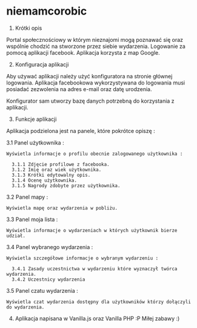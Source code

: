 # niemamcorobic

1. Krótki opis

Portal społecznościowy w którym nieznajomi mogą poznawać się oraz wspólnie chodzić na stworzone przez siebie wydarzenia.
Logowanie za pomocą aplikacji facebook. Aplikacja korzysta z map Google.

2. Konfiguracja aplikacji

Aby używać aplikacji należy użyć konfiguratora na stronie głównej logowania.
Aplikacja facebookowa wykorzystywana do logowania musi posiadać zezwolenia na adres e-mail oraz datę urodzenia.

Konfigurator sam utworzy bazę danych potrzebną do korzystania z aplikacji.

3. Funkcje aplikacji

Aplikacja podzielona jest na panele, które pokrótce opiszę :

  3.1 Panel użytkownika :
  
    Wyświetla informacje o profilu obecnie zalogowanego użytkownika :
         
      3.1.1 Zdjęcie profilowe z facebooka.
      3.1.2 Imię oraz wiek użytkownika.
      3.1.3 Krótki edytowalny opis.
      3.1.4 Ocenę użytkownika.
      3.1.5 Nagrody zdobyte przez użytkownika.

  3.2 Panel mapy :
    
    Wyświetla mapę oraz wydarzenia w pobliżu.
  
  3.3 Panel moja lista :
    
    Wyświetla informacje o wydarzeniach w których użytkownik bierze udział.
    
  3.4 Panel wybranego wydarzenia :
  
    Wyświetla szczegółowe informacje o wybranym wydarzeniu :
    
      3.4.1 Zasady uczestnictwa w wydarzeniu które wyznaczył twórca wydarzenia.
      3.4.2 Uczestnicy wydarzenia
  
  3.5 Panel czatu wydarzenia :
  
    Wyświetla czat wydarzenia dostępny dla użytkowników którzy dołączyli do wydarzenia.
    
4. Aplikacja napisana w Vanilla.js oraz Vanilla PHP :P Miłej zabawy :)  
